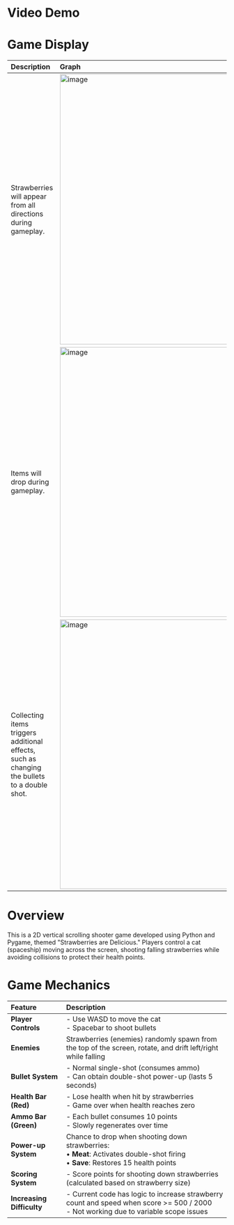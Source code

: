 # Video Demo

# Game Display

|  Description | Graph |
| :--- | :--- |
| Strawberries will appear from all directions during gameplay. | <img width="499" height="621" alt="image" src="https://github.com/user-attachments/assets/2e8369cb-eda3-440a-8026-18ef9af9d29f" /> |
| Items will drop during gameplay. |<img width="496" height="620" alt="image" src="https://github.com/user-attachments/assets/a5ae4d8d-bea1-46f7-9421-d4724e2d5843" /> |
|Collecting items triggers additional effects, such as changing the bullets to a double shot. | <img width="497" height="619" alt="image" src="https://github.com/user-attachments/assets/7204a25b-d8da-4ac1-9cef-7d7119f8a903" />|

# Overview
This is a 2D vertical scrolling shooter game developed using Python and Pygame, themed "Strawberries are Delicious." Players control a cat (spaceship) moving across the screen, shooting falling strawberries while avoiding collisions to protect their health points.

# Game Mechanics
| Feature | Description |
| :--- | :--- |
| **Player Controls** | - Use WASD to move the cat<br>- Spacebar to shoot bullets |
| **Enemies** | Strawberries (enemies) randomly spawn from the top of the screen, rotate, and drift left/right while falling |
| **Bullet System** | - Normal single-shot (consumes ammo)<br>- Can obtain double-shot power-up (lasts 5 seconds) |
| **Health Bar (Red)** | - Lose health when hit by strawberries<br>- Game over when health reaches zero |
| **Ammo Bar (Green)** | - Each bullet consumes 10 points<br>- Slowly regenerates over time |
| **Power-up System** | Chance to drop when shooting down strawberries:<br>• **Meat**: Activates double-shot firing<br>• **Save**: Restores 15 health points |
| **Scoring System** | - Score points for shooting down strawberries (calculated based on strawberry size) |
| **Increasing Difficulty** | - Current code has logic to increase strawberry count and speed when score >= 500 / 2000<br>- Not working due to variable scope issues |


